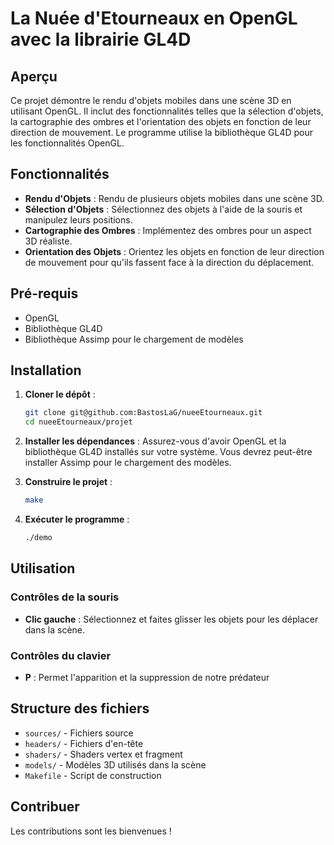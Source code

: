 # La Nuée d'Etourneaux en OpenGL avec la librairie GL4D

## Aperçu

Ce projet démontre le rendu d'objets mobiles dans une scène 3D en utilisant OpenGL. Il inclut des fonctionnalités telles que la sélection d'objets, la cartographie des ombres et l'orientation des objets en fonction de leur direction de mouvement. Le programme utilise la bibliothèque GL4D pour les fonctionnalités OpenGL.

## Fonctionnalités

- **Rendu d'Objets** : Rendu de plusieurs objets mobiles dans une scène 3D.
- **Sélection d'Objets** : Sélectionnez des objets à l'aide de la souris et manipulez leurs positions.
- **Cartographie des Ombres** : Implémentez des ombres pour un aspect 3D réaliste.
- **Orientation des Objets** : Orientez les objets en fonction de leur direction de mouvement pour qu'ils fassent face à la direction du déplacement.

## Pré-requis

- OpenGL
- Bibliothèque GL4D
- Bibliothèque Assimp pour le chargement de modèles

## Installation

1. **Cloner le dépôt** :
    ```sh
    git clone git@github.com:BastosLaG/nueeEtourneaux.git
    cd nueeEtourneaux/projet
    ```

2. **Installer les dépendances** :
    Assurez-vous d'avoir OpenGL et la bibliothèque GL4D installés sur votre système. Vous devrez peut-être installer Assimp pour le chargement des modèles.
3. **Construire le projet** :
    ```sh
    make
    ```

4. **Exécuter le programme** :
    ```sh
    ./demo
    ```

## Utilisation

### Contrôles de la souris

- **Clic gauche** : Sélectionnez et faites glisser les objets pour les déplacer dans la scène.

### Contrôles du clavier

- **P** : Permet l'apparition et la suppression de notre prédateur

## Structure des fichiers

- `sources/` - Fichiers source
- `headers/` - Fichiers d'en-tête
- `shaders/` - Shaders vertex et fragment
- `models/` - Modèles 3D utilisés dans la scène
- `Makefile` - Script de construction

## Contribuer

Les contributions sont les bienvenues !
